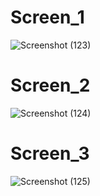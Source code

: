 # Screen_1

![Screenshot (123)](https://github.com/tpradeep123/Typing_Test/assets/115587521/92e1ad41-8c7d-4628-aa71-0815ef945ac5)
# Screen_2
![Screenshot (124)](https://github.com/tpradeep123/Typing_Test/assets/115587521/70269d69-6cf4-42c8-90db-ef36a37bce32)
# Screen_3
![Screenshot (125)](https://github.com/tpradeep123/Typing_Test/assets/115587521/4c49143f-6c41-40f9-beb6-5b6051bd2d51)
